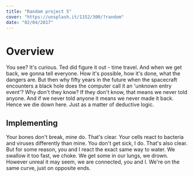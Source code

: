 ```yaml
---
title: "Random project 5"
cover: "https://unsplash.it/1152/300/?random"
date: "02/04/2017"
---
```

# Overview

You see? It's curious. Ted did figure it out - time travel. And when we get back, we gonna tell everyone. How it's possible, how it's done, what the dangers are. But then why fifty years in the future when the spacecraft encounters a black hole does the computer call it an 'unknown entry event'? Why don't they know? If they don't know, that means we never told anyone. And if we never told anyone it means we never made it back. Hence we die down here. Just as a matter of deductive logic.

## Implementing

Your bones don't break, mine do. That's clear. Your cells react to bacteria and viruses differently than mine. You don't get sick, I do. That's also clear. But for some reason, you and I react the exact same way to water. We swallow it too fast, we choke. We get some in our lungs, we drown. However unreal it may seem, we are connected, you and I. We're on the same curve, just on opposite ends.